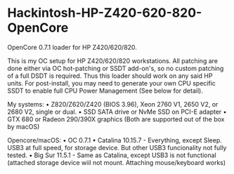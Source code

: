 # Hackintosh-HP-Z420-620-820-OpenCore
OpenCore 0.7.1 loader for HP Z420/620/820. 

This is my OC setup for HP Z420/620/820 workstations. All patching are done either via OC hot-patching or SSDT add-on's, so no custom patching of a full DSDT is required. Thus this loader should work on any said HP units. For post-install, you may need to generate your own CPU specific SSDT to enable full CPU Power Management (See below for detail).

My systems: 
	•	Z820/Z620/Z420 (BIOS 3.96), Xeon 2760 V1, 2650 V2, or 2680 V2, single or dual.
	•	SSD SATA drive or NvMe SSD on PCI-E adapter
	•	GTX 680 or Radeon 290/390X graphics (Both are supported out of the box by macOS)
  
Opencore/macOS:
	•	OC 0.7.1
	•	Catalina 10.15.7 - Everything, except Sleep. USB3 at full speed, for storage device. But other USB3 funcionality not fully tested.
	•	Big Sur 11.5.1 - Same as Catalina, except USB3 is not functional (attached storage device wiil not mount. Attaching mouse/keyboard works)
  
